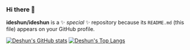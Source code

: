 ### Hi there 👋

**ideshun/ideshun** is a ✨ _special_ ✨ repository because its `README.md` (this file) appears on your GitHub profile.

[![Deshun's GitHub stats](https://github-readme-stats.vercel.app/api?username=ideshun&count_private=true&show_icons=true&hide=prs)](https://github.com/ideshun)
[![Deshun's Top Langs](https://github-readme-stats.vercel.app/api/top-langs/?username=ideshun&layout=compact)](https://github.com/ideshun)
